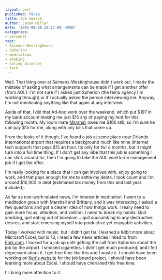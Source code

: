 ```yaml
---
layout: post
published: false
title: Job Search
author: Jason Miller
date: '2003-09-26 22:17:00 -0500'
categories:
- personal
tags:
- Seimens-Westinghouse
- Spherion
- meditation
- smoking
- eating disorder
- fark
---
```


Well. That thing over at Seimens-Westinghouse didn't work out. I made the
mistake of asking what arrangements can be made if I get another offer (from
AOL). I'm not sure if I asked just Spherion (the temp agency I'm working
through) or if I actually asked the person interviewing me. Anyway, I'm not
mentioning anything like that again at any interview.

Aside of that, I did that Ad-hoc work over the weekend, which put $197 in my
bank account making me just $15 shy of paying my rent for this following month.
My room mate [Marshall](http://pillarofrationality.blogspot.com/) owes me $100
still, so I'm sure he can pay $15 for me, along with any bills that come up.

From the looks of it though, I've found a job at some place near Orlando
international airport that requires a background much like mine (internet tech
support) that pays $15 an hour. Its only for tw! o months, but it might turn
into a full time thing. If I don't get any vibe that this job is something I can
stick around for, then I'm going to take the AOL workforce management job if I
get the offer.

I'm really looking for a place that I can get involved with, enjoy going to
work, and that pays enough for me to settle my debts. I took count and I'm
around $10,000 in debt (estimated tax money from this and last year included).

As far as non-work related news, I'm interest in meditation. I went to a
meditation group with Marshall and Brittany, and it was interesting. I asked a
few questions and got a clearer idea of how things work. I really need to gain
more focus, attention, and volition. I need to break my habits. Quit smoking,
quit eating out of boredom....quit succumbing to any destructive desires, and
start emersing myself into productive yet enjoyable activities.

Today I worked with music, but ! didn't get far. I learned a tidbit more about
Microsoft Excel, but lo 13, I read a few news articles linked to from
[Fark.com](http://www.fark.com/). I looked for a job up until getting the call
from Spherion about the job by the airport. I smoked cigarettes. I didn't get
much produced, and I felt depressed about it. I get free time like this and I
waste it. I should have been working on [Ken's
website](http://www.superslow.com/) for the job board project. I should have
been learning more about Excel. I should have cherished this free time.

I'll bring more attention to it.
